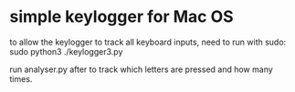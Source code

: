 # simple keylogger for Mac OS 

to allow the keylogger to track all keyboard inputs, need to run with sudo:
sudo python3 ./keylogger3.py

run analyser.py after to track which letters are pressed and how many times.